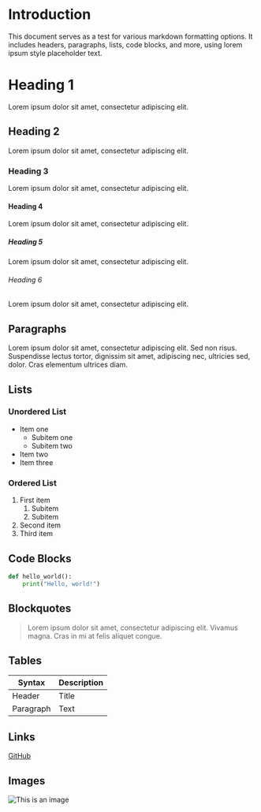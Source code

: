 # Introduction

This document serves as a test for various markdown formatting options. It includes headers, paragraphs, lists, code blocks, and more, using lorem ipsum style placeholder text.

<!-- markdownlint-disable MD025 -->
# Heading 1

Lorem ipsum dolor sit amet, consectetur adipiscing elit.

## Heading 2

Lorem ipsum dolor sit amet, consectetur adipiscing elit.

### Heading 3

Lorem ipsum dolor sit amet, consectetur adipiscing elit.

#### Heading 4

Lorem ipsum dolor sit amet, consectetur adipiscing elit.

##### Heading 5

Lorem ipsum dolor sit amet, consectetur adipiscing elit.

###### Heading 6

Lorem ipsum dolor sit amet, consectetur adipiscing elit.

## Paragraphs

Lorem ipsum dolor sit amet, consectetur adipiscing elit. Sed non risus. Suspendisse lectus tortor, dignissim sit amet, adipiscing nec, ultricies sed, dolor. Cras elementum ultrices diam.

## Lists

### Unordered List

- Item one
  - Subitem one
  - Subitem two
- Item two
- Item three

### Ordered List

1. First item
   1. Subitem
   2. Subitem
2. Second item
3. Third item

## Code Blocks

```python
def hello_world():
    print("Hello, world!")
```

## Blockquotes

> Lorem ipsum dolor sit amet, consectetur adipiscing elit. Vivamus magna. Cras in mi at felis aliquet congue.

## Tables

| Syntax    | Description |
| --------- | ----------- |
| Header    | Title       |
| Paragraph | Text        |

## Links

[GitHub](https://github.com)

## Images

![This is an image](https://via.placeholder.com/150)
